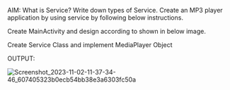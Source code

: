 AIM: What is Service? Write down types of Service. Create an MP3 player application by using service by following below instructions.

Create MainActivity and design according to shown in below image. 

Create Service Class and implement MediaPlayer Object

OUTPUT:

![Screenshot_2023-11-02-11-37-34-46_607405323b0ecb54bb38e3a6303fc50a](https://github.com/SmitVaishnav/MAD_Practical_6_21012011156/assets/95563976/08cf1df4-daf8-4052-9d2d-c7df75481f2b)
